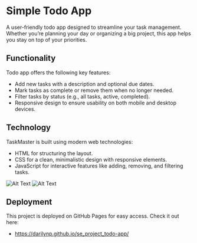 # Simple Todo App

A user-friendly todo app designed to streamline your task management. Whether you’re planning your day or organizing a big project, this app helps you stay on top of your priorities.


## Functionality

Todo app offers the following key features:

- Add new tasks with a description and optional due dates.
- Mark tasks as complete or remove them when no longer needed.
- Filter tasks by status (e.g., all tasks, active, completed).
- Responsive design to ensure usability on both mobile and desktop devices.

## Technology

TaskMaster is built using modern web technologies:

- HTML for structuring the layout.
- CSS for a clean, minimalistic design with responsive elements.
- JavaScript for interactive features like adding, removing, and filtering tasks.

![Alt Text](images/Screenshot%202025-01-07%20at%208.44.03 PM.png)
![Alt Text](images/Screenshot%202025-01-07%20at%208.44.52 PM.png)

## Deployment

This project is deployed on GitHub Pages for easy access. Check it out here:

-  https://darilynp.github.io/se_project_todo-app/
